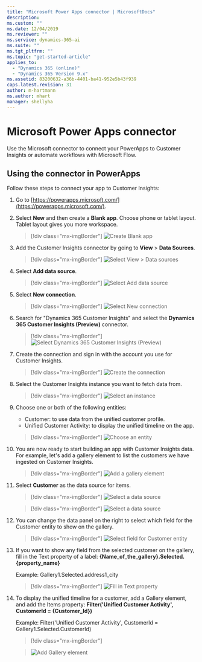```yaml
---
title: "Microsoft Power Apps connector | MicrosoftDocs"
description: 
ms.custom: ""
ms.date: 12/04/2019
ms.reviewer: ""
ms.service: dynamics-365-ai
ms.suite: ""
ms.tgt_pltfrm: ""
ms.topic: "get-started-article"
applies_to: 
  - "Dynamics 365 (online)"
  - "Dynamics 365 Version 9.x"
ms.assetid: 83200632-a36b-4401-ba41-952e5b43f939
caps.latest.revision: 31
author: m-hartmann
ms.author: mhart
manager: shellyha
---
```

# Microsoft Power Apps connector

Use the Microsoft connector to connect your PowerApps to Customer Insights or automate workflows with Microsoft Flow.

## Using the connector in PowerApps

Follow these steps to connect your app to Customer Insights:

1. Go to [https://powerapps.microsoft.com/](https://powerapps.microsoft.com/).

2. Select **New** and then create a **Blank app**. Choose phone or tablet layout. Tablet layout gives you more workspace.
   
   > [!div class="mx-imgBorder"] 
   > ![Create Blank app](media/connector-powerapps1.png "Create Blank app")

3. Add the Customer Insights connector by going to **View** > **Data Sources**.

   > [!div class="mx-imgBorder"] 
   > ![Select View > Data sources](media/connector-powerapps2.png "Select View > Data sources")

4. Select **Add data source**.

   > [!div class="mx-imgBorder"] 
   > ![Select Add data source](media/connector-powerapps3.png "Select Add data source")

5. Select **New connection**.

   > [!div class="mx-imgBorder"] 
   > ![Select New connection](media/connector-powerapps4.png "Select New connection")

6. Search for "Dynamics 365 Customer Insights" and select the **Dynamics 365 Customer Insights (Preview)** connector.

   > [!div class="mx-imgBorder"] 
   > ![Select Dynamics 365 Customer Insights (Preview)](media/connector-powerapps5.png "Select Dynamics 365 Customer Insights (Preview)")

7. Create the connection and sign in with the account you use for Customer Insights.

   > [!div class="mx-imgBorder"] 
   > ![Create the connection](media/connector-powerapps6.png "Create the connection")

8. Select the Customer Insights instance you want to fetch data from.

   > [!div class="mx-imgBorder"] 
   > ![Select an instance](media/connector-powerapps7.png "Select an instance")

9. Choose one or both of the following entities:

   - Customer: to use data from the unified customer profile.
   - Unified Customer Activity: to display the unified timeline on the app.

   > [!div class="mx-imgBorder"] 
   > ![Choose an entity](media/connector-powerapps8.png "Choose an entity")

10. You are now ready to start building an app with Customer Insights data. For example, let's add a gallery element to list the customers we have ingested on Customer Insights.

    > [!div class="mx-imgBorder"] 
    > ![Add a gallery element](media/connector-powerapps9.png "Add a gallery element")

11. Select **Customer** as the data source for items.

    > [!div class="mx-imgBorder"] 
    > ![Select a data source](media/connector-powerapps10.png "Select a data source")

    > [!div class="mx-imgBorder"] 
    > ![Select a data source](media/connector-powerapps11.png "Select a data source")

12.	You can change the data panel on the right to select which field for the Customer entity to show on the gallery.



    <!--Please confirm that the names in this and the next two screenshots are from an approved fictitious names list. -->


    > [!div class="mx-imgBorder"] 
    > ![Select field for Customer entity](media/connector-powerapps12.png "Select field for Customer entity")

13.	If you want to show any field from the selected customer on the gallery, fill in the Text property of a label:  **{Name_of_the_gallery}.Selected.{property_name}** 

    Example: Gallery1.Selected.address1_city
 
    > [!div class="mx-imgBorder"] 
    > ![Fill in Text property](media/connector-powerapps13.png "Fill in Text property")

14.	To display the unified timeline for a customer, add a Gallery element, and add the Items property: **Filter('Unified Customer Activity', CustomerId = {Customer_Id})** 

    Example: Filter('Unified Customer Activity', CustomerId = Gallery1.Selected.CustomerId)

    > [!div class="mx-imgBorder"] 

    > ![](media/connector-powerapps14.png "Add Gallery element")
